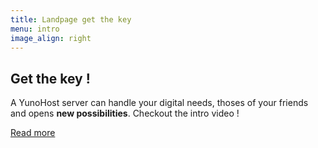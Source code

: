 ```yaml
---
title: Landpage get the key
menu: intro
image_align: right
---
```


## Get the **key** !

A YunoHost server can handle your digital needs, thoses of your friends and opens **new possibilities**.
Checkout the intro video !


[Read more](https://getgrav.org/truc?classes=btn,btn-primary,btn-lg)